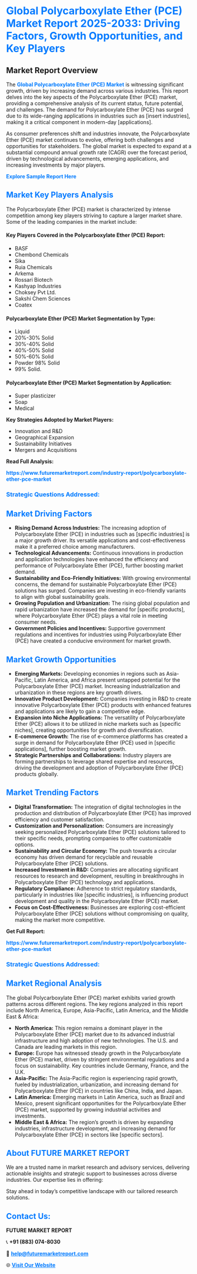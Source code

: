 <h1 style="color: #007BFF;">Global Polycarboxylate Ether (PCE) Market Report 2025-2033: Driving Factors, Growth Opportunities, and Key Players</h1>

<section id="overview">
<h2>Market Report Overview</h2>
<p>The <a href="https://www.futuremarketreport.com/industry-report/polycarboxylate-ether-pce-market" style="color: #007BFF; text-decoration: none;"><strong>Global Polycarboxylate Ether (PCE) Market</strong></a> is witnessing significant growth, driven by increasing demand across various industries. This report delves into the key aspects of the Polycarboxylate Ether (PCE) market, providing a comprehensive analysis of its current status, future potential, and challenges. The demand for Polycarboxylate Ether (PCE) has surged due to its wide-ranging applications in industries such as [insert industries], making it a critical component in modern-day [applications].</p>
<p>As consumer preferences shift and industries innovate, the Polycarboxylate Ether (PCE) market continues to evolve, offering both challenges and opportunities for stakeholders. The global market is expected to expand at a substantial compound annual growth rate (CAGR) over the forecast period, driven by technological advancements, emerging applications, and increasing investments by major players.</p>
</section>

<section id="overview">
<p><a href="https://www.futuremarketreport.com/request-sample/reportId=58109" style="color: #007BFF; text-decoration: none;"><strong>Explore Sample Report Here</strong></a></p>
</section>

<section id="key-players">
<h2 style="color: #007BFF;">Market Key Players Analysis</h2>
<p>The Polycarboxylate Ether (PCE) market is characterized by intense competition among key players striving to capture a larger market share. Some of the leading companies in the market include:</p>
<h4>Key Players Covered in the Polycarboxylate Ether (PCE) Report:</h4>
<ul><li>BASF</li><li>Chembond Chemicals</li><li>Sika</li><li>Ruia Chemicals</li><li>Arkema</li><li>Rossari Biotech</li><li>Kashyap Industries</li><li>Choksey Pvt Ltd.</li><li>Sakshi Chem Sciences</li><li>Coatex</li></ul>
<h4>Polycarboxylate Ether (PCE) Market Segmentation by Type:</h4>
<ul><li>Liquid</li><li>20%-30% Solid</li><li>30%-40% Solid</li><li>40%-50% Solid</li><li>50%-60% Solid</li><li>Powder 98% Solid</li><li>99% Solid.</li></ul>

<h4>Polycarboxylate Ether (PCE) Market Segmentation by Application:</h4>
<ul><li>Super plasticizer</li><li>Soap</li><li>Medical</li></ul>
<p><strong>Key Strategies Adopted by Market Players:</strong></p>
<ul>
<li>Innovation and R&D</li>
<li>Geographical Expansion</li>
<li>Sustainability Initiatives</li>
<li>Mergers and Acquisitions</li>
</ul>
</section>

<section>
<p><strong>Read Full Analysis: </strong></p><a href="https://www.futuremarketreport.com/industry-report/polycarboxylate-ether-pce-market" style="color: #007BFF; text-decoration: none;"><strong>https://www.futuremarketreport.com/industry-report/polycarboxylate-ether-pce-market</strong></a>
<h3 style="color: #007BFF;">Strategic Questions Addressed:</h3>
</section>

<section id="driving-factors">
<h2 style="color: #007BFF;">Market Driving Factors</h2>
<ul>
<li><strong>Rising Demand Across Industries:</strong> The increasing adoption of Polycarboxylate Ether (PCE) in industries such as [specific industries] is a major growth driver. Its versatile applications and cost-effectiveness make it a preferred choice among manufacturers.</li>
<li><strong>Technological Advancements:</strong> Continuous innovations in production and application technologies have enhanced the efficiency and performance of Polycarboxylate Ether (PCE), further boosting market demand.</li>
<li><strong>Sustainability and Eco-Friendly Initiatives:</strong> With growing environmental concerns, the demand for sustainable Polycarboxylate Ether (PCE) solutions has surged. Companies are investing in eco-friendly variants to align with global sustainability goals.</li>
<li><strong>Growing Population and Urbanization:</strong> The rising global population and rapid urbanization have increased the demand for [specific products], where Polycarboxylate Ether (PCE) plays a vital role in meeting consumer needs.</li>
<li><strong>Government Policies and Incentives:</strong> Supportive government regulations and incentives for industries using Polycarboxylate Ether (PCE) have created a conducive environment for market growth.</li>
</ul>
</section>

<section id="growth-opportunities">
<h2 style="color: #007BFF;">Market Growth Opportunities</h2>
<ul>
<li><strong>Emerging Markets:</strong> Developing economies in regions such as Asia-Pacific, Latin America, and Africa present untapped potential for the Polycarboxylate Ether (PCE) market. Increasing industrialization and urbanization in these regions are key growth drivers.</li>
<li><strong>Innovative Product Development:</strong> Companies investing in R&D to create innovative Polycarboxylate Ether (PCE) products with enhanced features and applications are likely to gain a competitive edge.</li>
<li><strong>Expansion into Niche Applications:</strong> The versatility of Polycarboxylate Ether (PCE) allows it to be utilized in niche markets such as [specific niches], creating opportunities for growth and diversification.</li>
<li><strong>E-commerce Growth:</strong> The rise of e-commerce platforms has created a surge in demand for Polycarboxylate Ether (PCE) used in [specific applications], further boosting market growth.</li>
<li><strong>Strategic Partnerships and Collaborations:</strong> Industry players are forming partnerships to leverage shared expertise and resources, driving the development and adoption of Polycarboxylate Ether (PCE) products globally.</li>
</ul>
</section>

<section id="trending-factors">
<h2 style="color: #007BFF;">Market Trending Factors</h2>
<ul>
<li><strong>Digital Transformation:</strong> The integration of digital technologies in the production and distribution of Polycarboxylate Ether (PCE) has improved efficiency and customer satisfaction.</li>
<li><strong>Customization and Personalization:</strong> Consumers are increasingly seeking personalized Polycarboxylate Ether (PCE) solutions tailored to their specific needs, prompting companies to offer customizable options.</li>
<li><strong>Sustainability and Circular Economy:</strong> The push towards a circular economy has driven demand for recyclable and reusable Polycarboxylate Ether (PCE) solutions.</li>
<li><strong>Increased Investment in R&D:</strong> Companies are allocating significant resources to research and development, resulting in breakthroughs in Polycarboxylate Ether (PCE) technology and applications.</li>
<li><strong>Regulatory Compliance:</strong> Adherence to strict regulatory standards, particularly in industries like [specific industries], is influencing product development and quality in the Polycarboxylate Ether (PCE) market.</li>
<li><strong>Focus on Cost-Effectiveness:</strong> Businesses are exploring cost-efficient Polycarboxylate Ether (PCE) solutions without compromising on quality, making the market more competitive.</li>
</ul>
</section>

<section>
<p><strong>Get Full Report: </strong></p><a href="https://www.futuremarketreport.com/industry-report/polycarboxylate-ether-pce-market" style="color: #007BFF; text-decoration: none;"><strong>https://www.futuremarketreport.com/industry-report/polycarboxylate-ether-pce-market</strong></a>
<h3 style="color: #007BFF;">Strategic Questions Addressed:</h3>
</section>


<section id="regional-analysis">
<h2 style="color: #007BFF;">Market Regional Analysis</h2>
<p>The global Polycarboxylate Ether (PCE) market exhibits varied growth patterns across different regions. The key regions analyzed in this report include North America, Europe, Asia-Pacific, Latin America, and the Middle East & Africa:</p>
<ul>
<li><strong>North America:</strong> This region remains a dominant player in the Polycarboxylate Ether (PCE) market due to its advanced industrial infrastructure and high adoption of new technologies. The U.S. and Canada are leading markets in this region.</li>
<li><strong>Europe:</strong> Europe has witnessed steady growth in the Polycarboxylate Ether (PCE) market, driven by stringent environmental regulations and a focus on sustainability. Key countries include Germany, France, and the U.K.</li>
<li><strong>Asia-Pacific:</strong> The Asia-Pacific region is experiencing rapid growth, fueled by industrialization, urbanization, and increasing demand for Polycarboxylate Ether (PCE) in countries like China, India, and Japan.</li>
<li><strong>Latin America:</strong> Emerging markets in Latin America, such as Brazil and Mexico, present significant opportunities for the Polycarboxylate Ether (PCE) market, supported by growing industrial activities and investments.</li>
<li><strong>Middle East & Africa:</strong> The region’s growth is driven by expanding industries, infrastructure development, and increasing demand for Polycarboxylate Ether (PCE) in sectors like [specific sectors].</li>
</ul>
</section>

<footer>
<h2 style="color: #007BFF;">About FUTURE MARKET REPORT</h2>
<p>We are a trusted name in market research and advisory services, delivering actionable insights and strategic support to businesses across diverse industries. Our expertise lies in offering:</p>

<p>Stay ahead in today’s competitive landscape with our tailored research solutions.</p>

<h2 style="color: #007BFF;">Contact Us:</h2>
<p><strong>FUTURE MARKET REPORT</strong></p>
<p>📞 <strong>+91 (883) 074-8030</strong></p>
<p>📧 <strong><a href="mailto:help@futuremarketreport.com" style="color: #007BFF;">help@futuremarketreport.com</a></strong></p>
<p>🌐 <strong><a href="https://www.futuremarketreport.com/" style="color: #007BFF;">Visit Our Website</a></strong></p>
</footer>